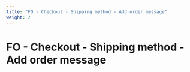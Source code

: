 ```yaml
---
title: "FO - Checkout - Shipping method - Add order message"
weight: 2
---
```


# FO - Checkout - Shipping method - Add order message
